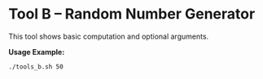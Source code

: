 # Tool B – Random Number Generator

This tool shows basic computation and optional arguments.

**Usage Example:**

```bash
./tools_b.sh 50
